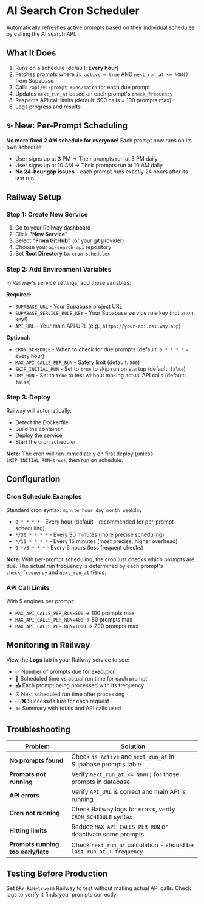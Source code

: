 # AI Search Cron Scheduler

Automatically refreshes active prompts based on their individual schedules by calling the AI search API.

## What It Does

1. Runs on a schedule (default: **Every hour**)
2. Fetches prompts where `is_active = true` AND `next_run_at <= NOW()` from Supabase
3. Calls `/api/v1/prompt-runs/batch` for each due prompt
4. Updates `next_run_at` based on each prompt's `check_frequency`
5. Respects API call limits (default: 500 calls = 100 prompts max)
6. Logs progress and results

## ✨ New: Per-Prompt Scheduling

**No more fixed 2 AM schedule for everyone!** Each prompt now runs on its own schedule:

- User signs up at 3 PM → Their prompts run at 3 PM daily
- User signs up at 10 AM → Their prompts run at 10 AM daily
- **No 24-hour gap issues** - each prompt runs exactly 24 hours after its last run

## Railway Setup

### Step 1: Create New Service

1. Go to your Railway dashboard
2. Click **"New Service"**
3. Select **"From GitHub"** (or your git provider)
4. Choose your `ai-search-api` repository
5. Set **Root Directory** to: `cron-scheduler`

### Step 2: Add Environment Variables

In Railway's service settings, add these variables:

**Required:**
- `SUPABASE_URL` - Your Supabase project URL
- `SUPABASE_SERVICE_ROLE_KEY` - Your Supabase service role key (not anon key!)
- `API_URL` - Your main API URL (e.g., `https://your-api.railway.app`)

**Optional:**
- `CRON_SCHEDULE` - When to check for due prompts (default: `0 * * * *` = every hour)
- `MAX_API_CALLS_PER_RUN` - Safety limit (default: `500`)
- `SKIP_INITIAL_RUN` - Set to `true` to skip run on startup (default: `false`)
- `DRY_RUN` - Set to `true` to test without making actual API calls (default: `false`)

### Step 3: Deploy

Railway will automatically:
- Detect the Dockerfile
- Build the container
- Deploy the service
- Start the cron scheduler

**Note:** The cron will run immediately on first deploy (unless `SKIP_INITIAL_RUN=true`), then run on schedule.

## Configuration

### Cron Schedule Examples

Standard cron syntax: `minute hour day month weekday`

- `0 * * * *` - Every hour (default - recommended for per-prompt scheduling)
- `*/30 * * * *` - Every 30 minutes (more precise scheduling)
- `*/15 * * * *` - Every 15 minutes (most precise, higher overhead)
- `0 */6 * * *` - Every 6 hours (less frequent checks)

**Note:** With per-prompt scheduling, the cron just checks which prompts are due. The actual run frequency is determined by each prompt's `check_frequency` and `next_run_at` fields.

### API Call Limits

With 5 engines per prompt:
- `MAX_API_CALLS_PER_RUN=500` → 100 prompts max
- `MAX_API_CALLS_PER_RUN=400` → 80 prompts max
- `MAX_API_CALLS_PER_RUN=1000` → 200 prompts max

## Monitoring in Railway

View the **Logs** tab in your Railway service to see:
- ✅ Number of prompts due for execution
- 📅 Scheduled time vs actual run time for each prompt
- 📤 Each prompt being processed with its frequency
- ⏰ Next scheduled run time after processing
- ✅/❌ Success/failure for each request
- 📊 Summary with totals and API calls used

## Troubleshooting

| Problem | Solution |
|---------|----------|
| **No prompts found** | Check `is_active` and `next_run_at` in Supabase prompts table |
| **Prompts not running** | Verify `next_run_at <= NOW()` for those prompts in database |
| **API errors** | Verify `API_URL` is correct and main API is running |
| **Cron not running** | Check Railway logs for errors, verify `CRON_SCHEDULE` syntax |
| **Hitting limits** | Reduce `MAX_API_CALLS_PER_RUN` or deactivate some prompts |
| **Prompts running too early/late** | Check `next_run_at` calculation - should be `last_run_at + frequency` |

## Testing Before Production

Set `DRY_RUN=true` in Railway to test without making actual API calls. Check logs to verify it finds your prompts correctly.

